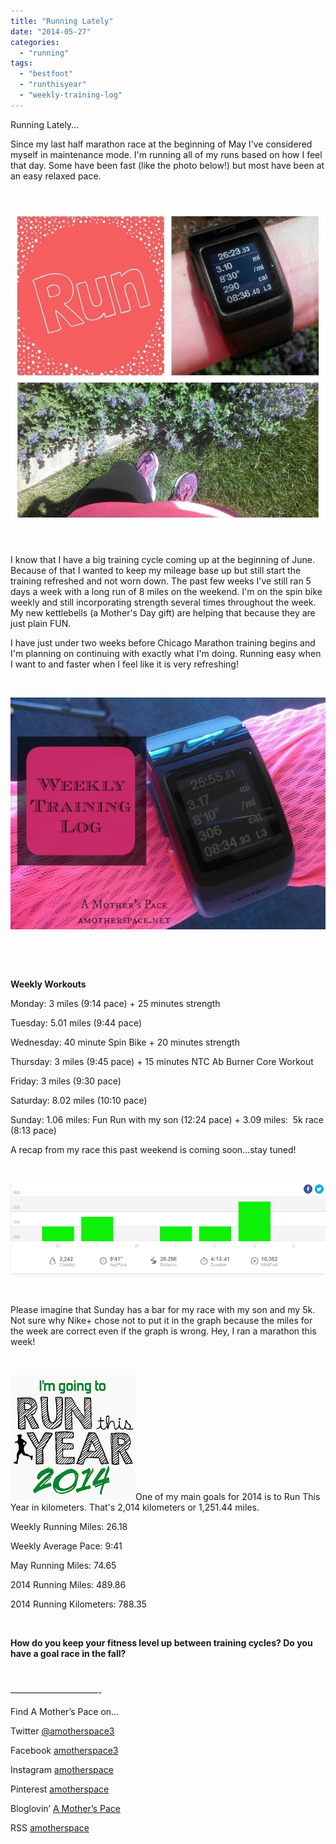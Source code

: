 ```yaml
---
title: "Running Lately"
date: "2014-05-27"
categories: 
  - "running"
tags: 
  - "bestfoot"
  - "runthisyear"
  - "weekly-training-log"
---
```


Running Lately...

Since my last half marathon race at the beginning of May I've considered myself in maintenance mode. I'm running all of my runs based on how I feel that day. Some have been fast (like the photo below!) but most have been at an easy relaxed pace.

 

![Running Lately | amotherspace.net](images/My-second-run-of-the-day-was-much-more-successful.-The-kids-all-fell-asleep-at-the-same-time-and-I-almost-jumped-on-the-treadmill-but-I-thought-better-of-it.-Instead-I-gave-the-monitor-to-my-husband-who-works-fr.jpg)

 

I know that I have a big training cycle coming up at the beginning of June. Because of that I wanted to keep my mileage base up but still start the training refreshed and not worn down. The past few weeks I've still ran 5 days a week with a long run of 8 miles on the weekend. I'm on the spin bike weekly and still incorporating strength several times throughout the week. My new kettlebells (a Mother's Day gift) are helping that because they are just plain FUN.

I have just under two weeks before Chicago Marathon training begins and I'm planning on continuing with exactly what I'm doing. Running easy when I want to and faster when I feel like it is very refreshing!

 

[![weeklytraininglog](images/weeklytraininglog.jpg)](http://amotherspace.net/wp-content/uploads/2014/03/weeklytraininglog.jpg)

 

 

**Weekly Workouts**

Monday: 3 miles (9:14 pace) + 25 minutes strength

Tuesday: 5.01 miles (9:44 pace)

Wednesday: 40 minute Spin Bike + 20 minutes strength

Thursday: 3 miles (9:45 pace) + 15 minutes NTC Ab Burner Core Workout

Friday: 3 miles (9:30 pace)

Saturday: 8.02 miles (10:10 pace)

Sunday: 1.06 miles: Fun Run with my son (12:24 pace) + 3.09 miles:  5k race (8:13 pace)

A recap from my race this past weekend is coming soon...stay tuned!

 

![Running Lately | amotherspace.net](images/NikeMay25.png)

 

Please imagine that Sunday has a bar for my race with my son and my 5k. Not sure why Nike+ chose not to put it in the graph because the miles for the week are correct even if the graph is wrong. Hey, I ran a marathon this week!

 

[![Run This Year | A Mother's Pace](images/2014-Badge2_zps954d25232.jpg "Run This Year | A Mother's Pace")](http://runninghutch.com/runthisyear/)One of my main goals for 2014 is to Run This Year in kilometers. That's 2,014 kilometers or 1,251.44 miles.

Weekly Running Miles: 26.18

Weekly Average Pace: 9:41

May Running Miles: 74.65

2014 Running Miles: 489.86

2014 Running Kilometers: 788.35

 

**How do you keep your fitness level up between training cycles? Do you have a goal race in the fall?** 

 

 

——————————-

Find A Mother’s Pace on…

Twitter [@amotherspace3](https://twitter.com/amotherspace3)

Facebook [amotherspace3](http://facebook.com/amotherspace3)

Instagram [amotherspace](http://instagram.com/amotherspace)

Pinterest [amotherspace](http://pinterest.com/amotherspace/)

Bloglovin’ [A Mother’s Pace](http://www.bloglovin.com/en/blog/6680087)

RSS [amotherspace](http://feeds.feedburner.com/amotherspace)
